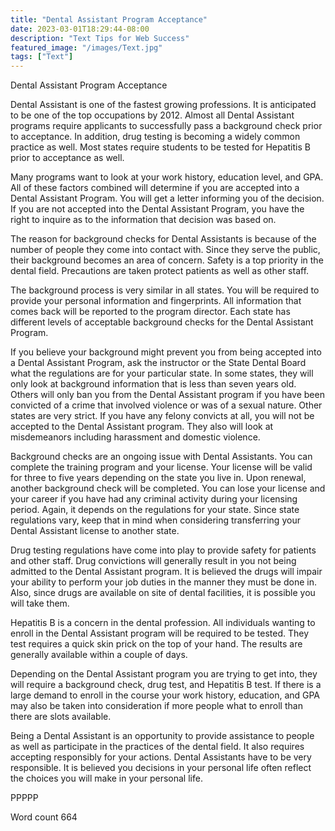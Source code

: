 ```yaml
---
title: "Dental Assistant Program Acceptance"
date: 2023-03-01T18:29:44-08:00
description: "Text Tips for Web Success"
featured_image: "/images/Text.jpg"
tags: ["Text"]
---
```


Dental Assistant Program Acceptance

Dental Assistant is one of the fastest growing professions. It is anticipated to be one of the top occupations by 2012. Almost all Dental Assistant programs require applicants to successfully pass a background check prior to acceptance. In addition, drug testing is becoming a widely common practice as well. Most states require students to be tested for Hepatitis B prior to acceptance as well. 

Many programs want to look at your work history, education level, and GPA. All of these factors combined will determine if you are accepted into a Dental Assistant Program. You will get a letter informing you of the decision. If you are not accepted into the Dental Assistant Program, you have the right to inquire as to the information that decision was based on. 

The reason for background checks for Dental Assistants is because of the number of people they come into contact with. Since they serve the public, their background becomes an area of concern. Safety is a top priority in the dental field. Precautions are taken protect patients as well as other staff.

The background process is very similar in all states. You will be required to provide your personal information and fingerprints. All information that comes back will be reported to the program director. Each state has different levels of acceptable background checks for the Dental Assistant Program. 

If you believe your background might prevent you from being accepted into a Dental Assistant Program, ask the instructor or the State Dental Board what the regulations are for your particular state. In some states, they will only look at background information that is less than seven years old. Others will only ban you from the Dental Assistant program if you have been convicted of a crime that involved violence or was of a sexual nature. Other states are very strict. If you have any felony convicts at all, you will not be accepted to the Dental Assistant program. They also will look at misdemeanors including harassment and domestic violence. 

Background checks are an ongoing issue with Dental Assistants. You can complete the training program and your license. Your license will be valid for three to five years depending on the state you live in. Upon renewal, another background check will be completed. You can lose your license and your career if you have had any criminal activity during your licensing period. Again, it depends on the regulations for your state. 
Since state regulations vary, keep that in mind when considering transferring your Dental Assistant license to another state. 

Drug testing regulations have come into play to provide safety for patients and other staff. Drug convictions will generally result in you not being admitted to the Dental Assistant program. It is believed the drugs will impair your ability to perform your job duties in the manner they must be done in. Also, since drugs are available on site of dental facilities, it is possible you will take them.

Hepatitis B is a concern in the dental profession. All individuals wanting to enroll in the Dental Assistant program will be required to be tested. They test requires a quick skin prick on the top of your hand. The results are generally available within a couple of days.

Depending on the Dental Assistant program you are trying to get into, they will require a background check, drug test, and Hepatitis B test. If there is a large demand to enroll in the course your work history, education, and GPA may also be taken into consideration if more people what to enroll than there are slots available. 

Being a Dental Assistant is an opportunity to provide assistance to people as well as participate in the practices of the dental field. It also requires accepting responsibly for your actions. Dental Assistants have to be very responsible. It is believed you decisions in your personal life often reflect the choices you will make in your personal life. 

PPPPP

Word count 664


